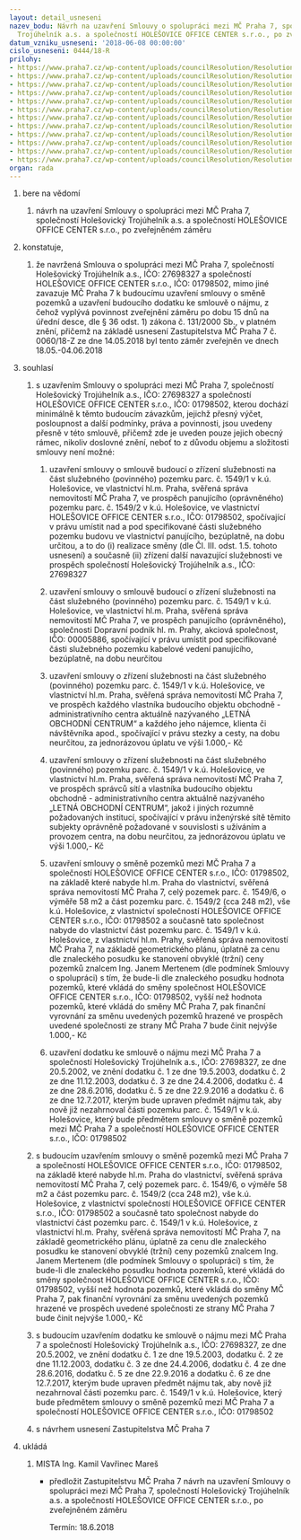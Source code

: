 ```yaml
---
layout: detail_usneseni
nazev_bodu: Návrh na uzavření Smlouvy o spolupráci mezi MČ Praha 7, společností Holešovický
  Trojúhelník a.s. a společností HOLEŠOVICE OFFICE CENTER s.r.o., po zveřejněném záměru
datum_vzniku_usneseni: '2018-06-08 00:00:00'
cislo_usneseni: 0444/18-R
prilohy:
- https://www.praha7.cz/wp-content/uploads/councilResolution/Resolutions/29975/export/01_HT_HOC_smlouva~363454.docx
- https://www.praha7.cz/wp-content/uploads/councilResolution/Resolutions/29975/export/02_HT_HOC_smlouva~363453.docx
- https://www.praha7.cz/wp-content/uploads/councilResolution/Resolutions/29975/export/03_HT_HOC_smlouva~363452.pdf
- https://www.praha7.cz/wp-content/uploads/councilResolution/Resolutions/29975/export/04_HT_HOC_smlouva~363451.pdf
- https://www.praha7.cz/wp-content/uploads/councilResolution/Resolutions/29975/export/05_HT_HOC_smlouva~363450.pdf
- https://www.praha7.cz/wp-content/uploads/councilResolution/Resolutions/29975/export/06_HT_HOC_smlouva~363449.pdf
- https://www.praha7.cz/wp-content/uploads/councilResolution/Resolutions/29975/export/07_HT_HOC_smlouva~363448.pdf
- https://www.praha7.cz/wp-content/uploads/councilResolution/Resolutions/29975/export/08_HT_HOC_smlouva~363447.pdf
- https://www.praha7.cz/wp-content/uploads/councilResolution/Resolutions/29975/export/09_HT_HOC_smlouva~363446.pdf
- https://www.praha7.cz/wp-content/uploads/councilResolution/Resolutions/29975/export/10_HT_HOC_smlouva~363445.pdf
- https://www.praha7.cz/wp-content/uploads/councilResolution/Resolutions/29975/export/11_HT_HOC_smlouva~363444.pdf
- https://www.praha7.cz/wp-content/uploads/councilResolution/Resolutions/29975/export/export~363745.pdf
organ: rada
---
```

<ol id="urzList" class="urzList_view"><li class="urzClass1" id=""><span name="1">bere na vědomí</span><ol class="urzOlClass decimal "><li class="urzClass2" id="" style="text-align: left;"><span><p>návrh na uzavření Smlouvy o spolupráci mezi MČ Praha 7, společností Holešovický Trojúhelník a.s. a společností HOLEŠOVICE OFFICE CENTER s.r.o., po zveřejněném záměru</p></span></li></ol></li><li class="urzClass1" id=""><span name="50">konstatuje,</span><ol class="urzOlClass decimal " id=""><li class="urzClass2" id="" style="text-align: left;"><span><p>že navržená Smlouva o spolupráci mezi MČ Praha 7, společností Holešovický Trojúhelník a.s., IČO:&nbsp;27698327 a společností HOLEŠOVICE OFFICE CENTER s.r.o., IČO: 01798502, mimo jiné zavazuje MČ Praha 7 k budoucímu uzavření smlouvy o směně pozemků a uzavření budoucího dodatku ke smlouvě o nájmu, z čehož vyplývá povinnost zveřejnění záměru po dobu 15 dnů na úřední desce, dle § 36 odst. 1) zákona č. 131/2000 Sb., v platném znění, přičemž na základě usnesení Zastupitelstva MČ Praha 7 č. 0060/18-Z ze dne 14.05.2018 byl tento záměr zveřejněn ve dnech 18.05.-04.06.2018<br></p></span></li></ol></li><li class="urzClass1" id=""><span name="26">souhlasí</span><ol class="urzOlClass decimal "><li class="urzClass2" id="" style="text-align: left;"><span><p>s uzavřením Smlouvy o spolupráci mezi MČ Praha 7, společností Holešovický Trojúhelník a.s., IČO: 27698327 a společností HOLEŠOVICE OFFICE CENTER s.r.o., IČO: 01798502, kterou dochází minimálně k těmto budoucím závazkům, jejichž přesný výčet, posloupnost a další podmínky, práva a povinnosti, jsou uvedeny přesně v této smlouvě, přičemž zde je uveden pouze jejich obecný rámec, nikoliv doslovné znění, neboť to z důvodu objemu a složitosti smlouvy není možné:</p></span><ol class="urzUlClass"><li class="urzClass3" id="" style="text-align: left;"><span><p>uzavření smlouvy o smlouvě budoucí o zřízení služebnosti na část služebného (povinného) pozemku parc. č. 1549/1 v k.ú. Holešovice, ve vlastnictví hl.m. Praha, svěřená správa nemovitostí MČ Praha 7, ve prospěch panujícího (oprávněného) pozemku parc. č. 1549/2 v k.ú. Holešovice, ve vlastnictví HOLEŠOVICE OFFICE CENTER s.r.o., IČO: 01798502, spočívající v právu umístit nad a pod specifikované části služebného pozemku budovu ve vlastnictví panujícího, bezúplatně, na dobu určitou, a to do (i) realizace směny (dle Čl. III. odst. 1.5. tohoto usnesení) a současně (ii) zřízení další navazující služebnosti ve prospěch společností Holešovický Trojúhelník a.s., IČO: 27698327<br></p></span></li><li class="urzClass3" id="" style="text-align: left;"><span><p>uzavření smlouvy o smlouvě budoucí o zřízení služebnosti na část služebného (povinného) pozemku parc. č. 1549/1 v k.ú. Holešovice, ve vlastnictví hl.m. Praha, svěřená správa nemovitostí MČ Praha 7, ve prospěch panujícího (oprávněného), společnosti&nbsp;Dopravní podnik hl. m. Prahy, akciová společnost, IČO:&nbsp;00005886, spočívající v právu umístit pod specifikované části služebného pozemku kabelové vedení panujícího, bezúplatně, na dobu neurčitou</p></span></li><li class="urzClass3" id="" style="text-align: left;"><span><p>uzavření smlouvy o zřízení služebnosti na část služebného (povinného) pozemku parc. č. 1549/1 v k.ú. Holešovice, ve vlastnictví hl.m. Praha, svěřená správa nemovitostí MČ Praha 7, ve prospěch každého vlastníka budoucího objektu obchodně - administrativního centra aktuálně nazývaného „LETNÁ OBCHODNÍ CENTRUM“ a každého jeho nájemce, klienta či návštěvníka apod., spočívající v právu stezky a cesty, na dobu neurčitou, za jednorázovou úplatu ve výši 1.000,- Kč <br></p></span></li><li class="urzClass3" id="" style="text-align: left;"><span><p>uzavření smlouvy o zřízení služebnosti na část služebného (povinného) pozemku parc. č. 1549/1 v k.ú. Holešovice, ve vlastnictví hl.m. Praha, svěřená správa nemovitostí MČ Praha 7, ve prospěch správců sítí a vlastníka budoucího objektu obchodně - administrativního centra aktuálně nazývaného „LETNÁ OBCHODNÍ CENTRUM“, jakož i jiných rozumně požadovaných institucí, spočívající v právu inženýrské sítě těmito subjekty oprávněně požadované v souvislosti s užíváním a provozem centra, na dobu neurčitou, za jednorázovou úplatu ve výši 1.000,- Kč <br></p></span></li><li class="urzClass3" id="" style="text-align: left;"><span><p>uzavření smlouvy o směně pozemků mezi MČ Praha 7 a společností HOLEŠOVICE OFFICE CENTER s.r.o., IČO: 01798502, na základě které nabyde hl.m. Praha do vlastnictví, svěřená správa nemovitostí MČ Praha 7, celý pozemek parc. č. 1549/6, o výměře 58 m2 a část pozemku parc. č. 1549/2 (cca 248 m2), vše k.ú. Holešovice, z vlastnictví společností HOLEŠOVICE OFFICE CENTER s.r.o., IČO: 01798502 a současně tato společnost nabyde do vlastnictví část pozemku parc. č. 1549/1 v k.ú. Holešovice, z vlastnictví hl.m. Prahy, svěřená správa nemovitostí MČ Praha 7, na základě geometrického plánu, úplatně za cenu dle znaleckého posudku ke stanovení obvyklé (tržní) ceny pozemků znalcem Ing. Janem Mertenem (dle podmínek Smlouvy o spolupráci) s tím, že bude-li dle znaleckého posudku hodnota pozemků, které vkládá do směny společnost HOLEŠOVICE OFFICE CENTER s.r.o., IČO: 01798502, vyšší než hodnota pozemků, které vkládá do směny MČ Praha 7, pak finanční vyrovnání za směnu uvedených pozemků hrazené ve prospěch uvedené společnosti ze strany MČ Praha 7 bude činit nejvýše 1.000,- Kč<br></p></span></li><li class="urzClass3" id="" style="text-align: left;"><span><p>uzavření dodatku ke smlouvě o nájmu mezi MČ Praha 7 a společností Holešovický Trojúhelník a.s., IČO: 27698327, ze dne 20.5.2002, ve znění dodatku č. 1 ze dne 19.5.2003, dodatku č. 2 ze dne 11.12.2003, dodatku č. 3 ze dne 24.4.2006, dodatku č. 4 ze dne 28.6.2016, dodatku č. 5 ze dne 22.9.2016 a dodatku č. 6 ze dne 12.7.2017, kterým bude upraven předmět nájmu tak, aby nově již nezahrnoval části pozemku parc. č. 1549/1 v k.ú. Holešovice, který bude předmětem smlouvy o směně pozemků mezi MČ Praha 7 a společností HOLEŠOVICE OFFICE CENTER s.r.o., IČO: 01798502<br></p></span></li></ol></li><li class="urzClass2" id="" style="text-align: left;"><span><p>s budoucím uzavřením smlouvy o směně pozemků mezi MČ Praha 7 a společností HOLEŠOVICE OFFICE CENTER s.r.o., IČO: 01798502, na základě které nabyde hl.m. Praha do vlastnictví, svěřená správa nemovitostí MČ Praha 7, celý pozemek parc. č. 1549/6, o výměře 58 m2 a část pozemku parc. č. 1549/2 (cca 248 m2), vše k.ú. Holešovice, z vlastnictví společností HOLEŠOVICE OFFICE CENTER s.r.o., IČO: 01798502 a současně tato společnost nabyde do vlastnictví část pozemku parc. č. 1549/1 v k.ú. Holešovice, z vlastnictví hl.m. Prahy, svěřená správa nemovitostí MČ Praha 7, na základě geometrického plánu, úplatně za cenu dle znaleckého posudku ke stanovení obvyklé (tržní) ceny pozemků znalcem Ing. Janem Mertenem (dle podmínek Smlouvy o spolupráci) s tím, že bude-li dle znaleckého posudku hodnota pozemků, které vkládá do směny společnost HOLEŠOVICE OFFICE CENTER s.r.o., IČO: 01798502, vyšší než hodnota pozemků, které vkládá do směny MČ Praha 7, pak finanční vyrovnání za směnu uvedených pozemků hrazené ve prospěch uvedené společnosti ze strany MČ Praha 7 bude činit nejvýše 1.000,- Kč</p></span></li><li class="urzClass2" id="" style="text-align: left;"><span><p>s budoucím uzavřením dodatku ke smlouvě o nájmu mezi MČ Praha 7 a společností Holešovický Trojúhelník a.s., IČO: 27698327, ze dne 20.5.2002, ve znění dodatku č. 1 ze dne 19.5.2003, dodatku č. 2 ze dne 11.12.2003, dodatku č. 3 ze dne 24.4.2006, dodatku č. 4 ze dne 28.6.2016, dodatku č. 5 ze dne 22.9.2016 a dodatku č. 6 ze dne 12.7.2017, kterým bude upraven předmět nájmu tak, aby nově již nezahrnoval části pozemku parc. č. 1549/1 v k.ú. Holešovice, který bude předmětem smlouvy o směně pozemků mezi MČ Praha 7 a společností HOLEŠOVICE OFFICE CENTER s.r.o., IČO: 01798502</p></span></li><li class="urzClass2" id="" style="text-align: left;"><span><p>s návrhem usnesení Zastupitelstva MČ Praha 7</p></span></li></ol></li><li class="urzClass1" id="urzUkoly"><span name="1">ukládá</span><ol class="urzOlClass"><li class="urzClass2"><span><p>MISTA Ing. Kamil Vavřinec Mareš</p></span><ul class="urzUlClass"><li class="urzClass3"><span><p>předložit Zastupitelstvu MČ Praha 7 návrh na uzavření Smlouvy o spolupráci mezi MČ Praha 7, společností Holešovický Trojúhelník a.s. a společností HOLEŠOVICE OFFICE CENTER s.r.o., po zveřejněném záměru</p></span><span class="urzUkolTermin">  Termín:&nbsp;18.6.2018</span></li></ul></li></ol></li></ol>
